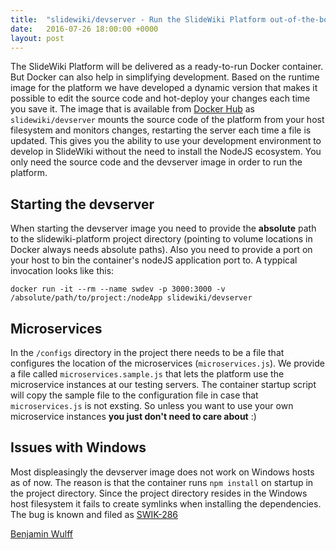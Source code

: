 ```yaml
---
title:  "slidewiki/devserver - Run the SlideWiki Platform out-of-the-box"
date:   2016-07-26 18:00:00 +0000
layout: post
---
```

The SlideWiki Platform will be delivered as a ready-to-run Docker container. 
But Docker can also help in simplifying development. Based on the runtime
image for the platform we have developed a dynamic version that makes it 
possible to edit the source code and hot-deploy your changes each time you
save it. 
The image that is available from [Docker Hub](https://hub.docker.com/r/slidewiki/devserver/) as `slidewiki/devserver` mounts
the source code of the platform from your host filesystem and monitors changes,
restarting the server each time a file is updated. This gives you the ability 
to use your development environment to develop in SlideWiki without the need
to install the NodeJS ecosystem. You only need the source code and the devserver
image in order to run the platform.

## Starting the devserver
When starting the devserver image you need to provide the **absolute** path 
to the slidewiki-platform project directory (pointing to volume locations 
in Docker always needs absolute paths). Also you need to provide a port on
your host to bin the container's nodeJS application port to. A typpical 
invocation looks like this:

`docker run -it --rm --name swdev -p 3000:3000 -v /absolute/path/to/project:/nodeApp slidewiki/devserver`

## Microservices
In the `/configs` directory in the project there needs to be a file that 
configures the location of the microservices (`microservices.js`). We provide a 
file called `microservices.sample.js` that lets the platform use the microservice
instances at our testing servers. The container startup script will copy the sample
file to the configuration file in case that `microservices.js` is not exsting. So
unless you want to use your own microservice instances **you just don't need to care about** :)

## Issues with Windows
Most displeasingly the devserver image does not work on Windows hosts as of now. The
reason is that the container runs `npm install` on startup in the project directory. 
Since the project directory resides in the Windows host filesystem it fails to create
symlinks when installing the dependencies. The bug is known and filed as [SWIK-286](https://slidewiki.atlassian.net/browse/SWIK-286)

[Benjamin Wulff](https://github.com/bwulff)
